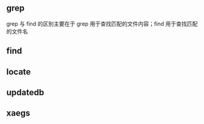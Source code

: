 ## grep

grep 与 find 的区别主要在于 grep 用于查找匹配的文件内容；find 用于查找匹配的文件名  

## find





## locate






## updatedb





## xaegs
